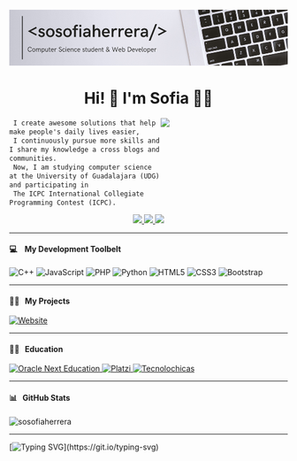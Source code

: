 ![This is a alt text.](/29.png "This is a sample image.")

<div align="center">
  <h1> Hi! 👋 I'm Sofia 👩‍💻 </h1>
</div>

<img align='right' src="https://i.picasion.com/pic92/2f1c88cddcd0ee1414ce7978c35f4a00.gif" width="230" border="0">

```
 I create awesome solutions that help make people's daily lives easier, 
 I continuously pursue more skills and I share my knowledge a cross blogs and communities.
 Now, I am studying computer science at the University of Guadalajara (UDG) and participating in 
 The ICPC International Collegiate Programming Contest (ICPC).
```

<p align='center'>
   <a href="https://www.linkedin.com/in/sosofiaherrera/">
      <img src="https://img.shields.io/badge/linkedin-%230077B5.svg?&style=for-the-badge&logo=linkedin&logoColor=white" />
   </a>
   <a href="https://www.instagram.com/sosofiaherrera/">
      <img src="https://img.shields.io/badge/instagram-%23E4405F.svg?&style=for-the-badge&logo=instagram&logoColor=white" />
   </a>
   <a href="mailto:sofiaherrera.coss@hotmail.com">
      <img src="https://img.shields.io/badge/hotmail-%230078D4.svg?&style=for-the-badge&logo=hotmail&logoColor=white" />
   </a>
</p>
    
---

<h4>💻 &nbsp;&nbsp;&nbsp;My Development Toolbelt</h4>
<div class="image-container">
  <img src="https://img.shields.io/badge/c++-%2300599C.svg?style=for-the-badge&logo=c%2B%2B&logoColor=white" alt="C++">
  <img src="https://img.shields.io/badge/javascript-%23323330.svg?style=for-the-badge&logo=javascript&logoColor=%23F7DF1E" alt="JavaScript">
  <img src="https://img.shields.io/badge/php-%23777BB4.svg?style=for-the-badge&logo=php&logoColor=white" alt="PHP">
  <img src="https://img.shields.io/badge/python-3670A0?style=for-the-badge&logo=python&logoColor=ffdd54" alt="Python">
  <img src="https://img.shields.io/badge/html5-%23E34F26.svg?style=for-the-badge&logo=html5&logoColor=white" alt="HTML5">
  <img src="https://img.shields.io/badge/css3-%231572B6.svg?style=for-the-badge&logo=css3&logoColor=white" alt="CSS3">
  <img src="https://img.shields.io/badge/bootstrap-%23563D7C.svg?style=for-the-badge&logo=bootstrap&logoColor=white" alt="Bootstrap">
</div>

---

<h4>👨‍💻&nbsp;&nbsp;&nbsp;My Projects</h4>
<a href="https://sosofiaherrera.github.io">
  <img src="https://img.shields.io/badge/website-%230078D4.svg?&style=for-the-badge&logo=website&logoColor=white" alt="Website">
</a>

---
 
<h4>👨‍💻&nbsp;&nbsp;&nbsp;Education</h4>
<a href="https://app.aluracursos.com/user/sofiaherrera-coss">
  <img src="https://img.shields.io/badge/Oracle%20Next%20Education-%23F80000.svg?&style=for-the-badge&logo=oracle&logoColor=white" alt="Oracle Next Education">
</a>
<a href="https://platzi.com/p/sofiaherrera.coss/">
  <img src="https://img.shields.io/badge/Platzi-%2381C147.svg?&style=for-the-badge&logo=platzi&logoColor=white" alt="Platzi">
</a>
<a href="https://www.linkedin.com/in/sosofiaherrera/">
  <img src="https://img.shields.io/badge/Tecnolochicas-%237E45C6.svg?&style=for-the-badge&logo=technolochicas&logoColor=white" alt="Tecnolochicas">
</a>


 ---
 
<h4>📊&nbsp;&nbsp;&nbsp;GitHub Stats</h4>
<p>
  <img align="center" src="https://github-readme-stats.vercel.app/api/top-langs/?username=SosofiaHerrera&layout=compact" alt="sosofiaherrera" />
</p>
    
 ---

[![Typing SVG](https://readme-typing-svg.herokuapp.com?font=Fira+Code&size=20&pause=1000&color=4216CC&vCenter=true&width=435&lines=%3C+Next+to+be+Full+Stack+Developer+%2F%3E;%3C+Computer+Science+Student+%2F%3E;%3C+Always+learning+something+new+%2F%3E;)](https://git.io/typing-svg)

